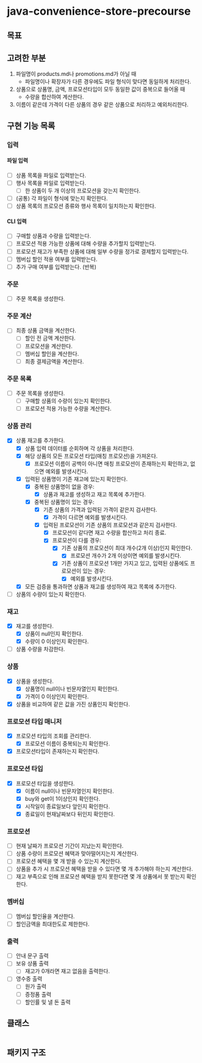 # java-convenience-store-precourse

## 목표

## 고려한 부분

1. 파일명이 products.md나 promotions.md가 아닐 때
    - 파일명이나 확장자가 다른 경우에도 파일 형식이 맞다면 동일하게 처리한다.
2. 상품으로 상품명, 금액, 프로모션타입이 모두 동일한 값이 중복으로 들어올 때
    - 수량을 합산하여 계산한다.
3. 이름이 같은데 가격이 다른 상품의 경우 같은 상품으로 처리하고 예외처리한다.

## 구현 기능 목록

### 입력

#### 파일 입력

- [ ] 상품 목록을 파일로 입력받는다.
- [ ] 행사 목록을 파일로 입력받는다.
    - [ ] 한 상품이 두 개 이상의 프로모션을 갖는지 확인한다.
- [ ] (공통) 각 파일이 형식에 맞는지 확인한다.
- [ ] 상품 목록의 프로모션 종류와 행사 목록이 일치하는지 확인한다.

#### CLI 입력

- [ ] 구매할 상품과 수량을 입력받는다.
- [ ] 프로모션 적용 가능한 상품에 대해 수량을 추가할지 입력받는다.
- [ ] 프로모션 재고가 부족한 상품에 대해 일부 수량을 정가로 결제할지 입력받는다.
- [ ] 멤버십 할인 적용 여부를 입력받는다.
- [ ] 추가 구매 여부를 입력받는다. (반복)

### 주문

- [ ] 주문 목록을 생성한다.

### 주문 계산

- [ ] 최종 상품 금액을 계산한다.
    - [ ] 할인 전 금액 계산한다.
    - [ ] 프로모션을 계산한다.
    - [ ] 멤버십 할인을 계산한다.
    - [ ] 최종 결제금액을 계산한다.

### 주문 목록

- [ ] 주문 목록을 생성한다.
    - [ ] 구매할 상품의 수량이 있는지 확인한다.
    - [ ] 프로모션 적용 가능한 수량을 계산한다.

### 상품 관리

- [x] 상품 재고를 추가한다.
    - [x] 상품 입력 데이터를 순회하며 각 상품을 처리한다.
    - [x] 해당 상품의 모든 프로모션 타입(매칭 프로모션)을 가져온다.
        - [x] 프로모션 이름이 공백이 아니면 매칭 프로모션이 존재하는지 확인하고, 없으면 예외를 발생시킨다.
    - [x] 입력된 상품명이 기존 재고에 있는지 확인한다.
        - [x] 중복된 상품명이 없을 경우:
            - [x] 상품과 재고를 생성하고 재고 목록에 추가한다.
        - [x] 중복된 상품명이 있는 경우:
            - [x] 기존 상품의 가격과 입력된 가격이 같은지 검사한다.
                - [x] 가격이 다르면 예외를 발생시킨다.
            - [x] 입력된 프로모션이 기존 상품의 프로모션과 같은지 검사한다.
                - [x] 프로모션이 같다면 재고 수량을 합산하고 처리 종료.
                - [x] 프로모션이 다를 경우:
                    - [x] 기존 상품의 프로모션이 최대 개수(2개 이상)인지 확인한다.
                        - [x] 프로모션 개수가 2개 이상이면 예외를 발생시킨다.
                    - [x] 기존 상품이 프로모션 1개만 가지고 있고, 입력된 상품에도 프로모션이 있는 경우:
                        - [x] 예외를 발생시킨다.
    - [x] 모든 검증을 통과하면 상품과 재고를 생성하여 재고 목록에 추가한다.
- [ ] 상품의 수량이 있는지 확인한다.

### 재고

- [x] 재고를 생성한다.
    - [x] 상품이 null인지 확인한다.
    - [x] 수량이 0 이상인지 확인한다.
- [ ] 상품 수량을 차감한다.

### 상품

- [x] 상품을 생성한다.
    - [x] 상품명이 null이나 빈문자열인지 확인한다.
    - [x] 가격이 0 이상인지 확인한다.
- [x] 상품을 비교하여 같은 값을 가진 상품인지 확인한다.

### 프로모션 타입 매니저

- [x] 프로모션 타입의 조회를 관리한다.
    - [x] 프로모션 이름이 중복되는지 확인한다.
- [x] 프로모션타입이 존재하는지 확인한다.

### 프로모션 타입

- [x] 프로모션 타입을 생성한다.
    - [x] 이름이 null이나 빈문자열인지 확인한다.
    - [x] buy와 get이 1이상인지 확인한다.
    - [x] 시작일이 종료일보다 앞인지 확인한다.
    - [x] 종료일이 현재날짜보다 뒤인지 확인한다.

### 프로모션

- [ ] 현재 날짜가 프로모션 기간이 지났는지 확인한다.
- [ ] 상품 수량이 프로모션 혜택과 맞아떨어지는지 계산한다.
- [ ] 프로모션 혜택을 몇 개 받을 수 있는지 계산한다.
- [ ] 상품을 추가 시 프로모션 혜택을 받을 수 있다면 몇 개 추가해야 하는지 계산한다.
- [ ] 재고 부족으로 인해 프로모션 혜택을 받지 못한다면 몇 개 상품에서 못 받는지 확인한다.

### 멤버십

- [ ] 멤버십 할인율을 계산한다.
- [ ] 할인금액을 최대한도로 제한한다.

### 출력

- [ ] 안내 문구 출력
- [ ] 보유 상품 출력
    - [ ] 재고가 0개라면 재고 없음을 출력한다.
- [ ] 영수증 출력
    - [ ] 원가 출력
    - [ ] 증정품 출력
    - [ ] 할인률 및 낼 돈 출력

## 클래스

<table>
</table>

## 패키지 구조

